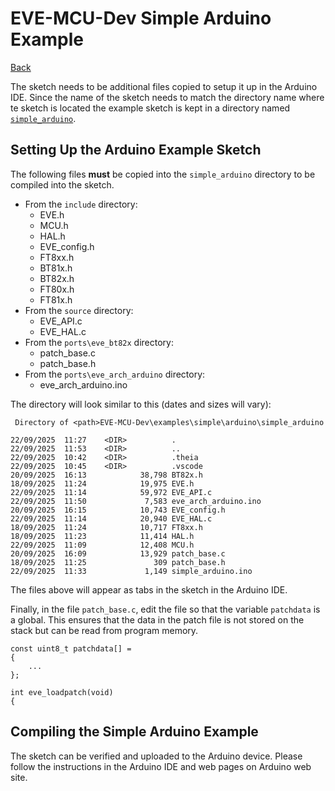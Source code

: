 # EVE-MCU-Dev Simple Arduino Example

[Back](../README.md)

The sketch needs to be additional files copied to setup it up in the Arduino IDE. Since the name of the sketch needs to match the directory name where te sketch is located the example sketch is kept in a directory named [`simple_arduino`](simple_arduino).

## Setting Up the Arduino Example Sketch

The following files **must** be copied into the `simple_arduino` directory to be compiled into the sketch.

- From the `include` directory:
  - EVE.h
  - MCU.h
  - HAL.h
  - EVE_config.h
  - FT8xx.h
  - BT81x.h
  - BT82x.h
  - FT80x.h
  - FT81x.h
- From the `source` directory:
  - EVE_API.c
  - EVE_HAL.c
- From the `ports\eve_bt82x` directory:
  - patch_base.c
  - patch_base.h
- From the `ports\eve_arch_arduino` directory:
  - eve_arch_arduino.ino

The directory will look similar to this (dates and sizes will vary):

```
 Directory of <path>EVE-MCU-Dev\examples\simple\arduino\simple_arduino

22/09/2025  11:27    <DIR>          .
22/09/2025  11:53    <DIR>          ..
22/09/2025  10:42    <DIR>          .theia
22/09/2025  10:45    <DIR>          .vscode
20/09/2025  16:13            38,798 BT82x.h
18/09/2025  11:24            19,975 EVE.h
22/09/2025  11:14            59,972 EVE_API.c
22/09/2025  11:50             7,583 eve_arch_arduino.ino
20/09/2025  16:15            10,743 EVE_config.h
22/09/2025  11:14            20,940 EVE_HAL.c
18/09/2025  11:24            10,717 FT8xx.h
18/09/2025  11:23            11,414 HAL.h
22/09/2025  11:09            12,408 MCU.h
20/09/2025  16:09            13,929 patch_base.c
18/09/2025  11:25               309 patch_base.h
22/09/2025  11:33             1,149 simple_arduino.ino
```
The files above will appear as tabs in the sketch in the Arduino IDE.

Finally, in the file `patch_base.c`, edit the file so that the variable `patchdata` is a global. This ensures that the data in the patch file is not stored on the stack but can be read from program memory.

```
const uint8_t patchdata[] =
{
    ...
};

int eve_loadpatch(void)
{
```

## Compiling the Simple Arduino Example

The sketch can be verified and uploaded to the Arduino device. Please follow the instructions in the Arduino IDE and web pages on Arduino web site.


